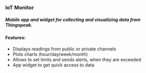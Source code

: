 ### IoT Monitor
##### Mobile app and widget for collecting and visualizing data from Thingspeak.

#### Features:
- Displays readings from public or private channels
- Plots charts (hour/day/week/month)
- Allows to set limits and sends alerts, when they are exceeded
- App widget to get quick access to data
